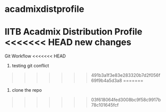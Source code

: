 # acadmixdistprofile
IITB Acadmix Distribution Profile
<<<<<<< HEAD
new changes
=======

Git Workflow
<<<<<<< HEAD
1. testing git conflict
>>>>>>> 491b3a1f3e83e283320b7d2f056f69f9b4a5d3a8
=======
1. clone the repo
>>>>>>> 03f618064fed3008bc9f58c9917b78c101645fcf
